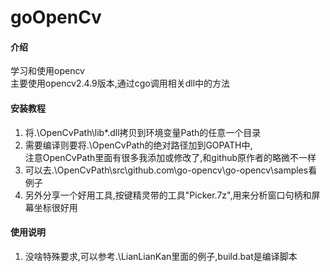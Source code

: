 # goOpenCv

#### 介绍
学习和使用opencv  
主要使用opencv2.4.9版本,通过cgo调用相关dll中的方法  

#### 安装教程

1.  将.\OpenCvPath\lib\*.dll拷贝到环境变量Path的任意一个目录  
2.  需要编译则要将.\OpenCvPath的绝对路径加到GOPATH中,  
    注意OpenCvPath里面有很多我添加或修改了,和github原作者的略微不一样  
3.  可以去.\OpenCvPath\src\github.com\go-opencv\go-opencv\samples看例子  
4.  另外分享一个好用工具,按键精灵带的工具"Picker.7z",用来分析窗口句柄和屏幕坐标很好用  

#### 使用说明

1.  没啥特殊要求,可以参考.\LianLianKan里面的例子,build.bat是编译脚本  
